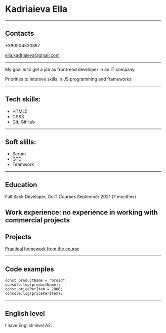 # Kadriaieva Ella

---

## Contacts

+380504530887


ella.kadriaieva@gmail.com

---

My goal is to get a job as front-end developer in an IT company.


Priorities to improve skills in JS programming and frameworks

---
## Tech skills:

- HTML5
- CSS3
- Git, GitHub

---

## Soft slills:

- Scrum
- GTD
- Teamwork

---

## Education

Full Sack Developer, GoIT Courses
September 2021 (7 monthes)
## Work experience: no experience in working with commercial projects

## Projects

[Practical homework from the course](https://ella-kadriaeva.github.io/goit-markup-hw-08/ "Github link")

---

## Code examples
    const productName = "Droid";
    console.log(productName);
    const pricePerItem = 2000;
    console.log(pricePerItem);

---

## English level

I have English level A2.
